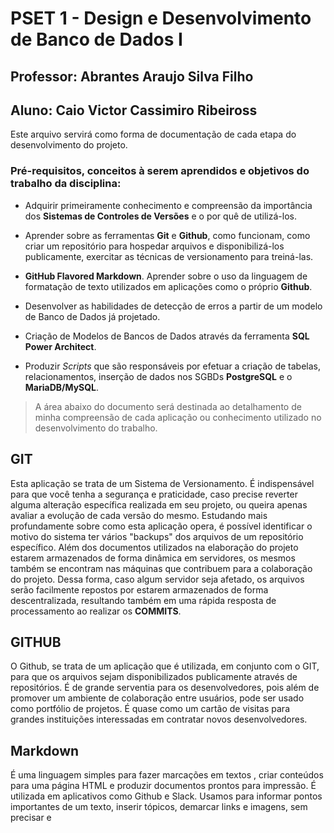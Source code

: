 # **PSET 1 - Design e Desenvolvimento de Banco de Dados I**

## **Professor: Abrantes Araujo Silva Filho**

## **Aluno: Caio Victor Cassimiro Ribeiro**ss

Este arquivo servirá como forma de documentação de cada etapa do desenvolvimento do projeto.

### Pré-requisitos, conceitos à serem aprendidos e objetivos do trabalho da disciplina:

* Adquirir primeiramente conhecimento e compreensão da importância dos **Sistemas de Controles de Versões** e o por quê de utilizá-los.

* Aprender sobre as ferramentas **Git** e **Github**, como funcionam, como criar um repositório para hospedar arquivos e disponibilizá-los publicamente, exercitar as técnicas de versionamento para treiná-las.

* **GitHub Flavored Markdown**. Aprender sobre o uso da linguagem de formatação de texto utilizados em aplicações como o próprio **Github**.

* Desenvolver as habilidades de detecção de erros a partir de um modelo de Banco de Dados já projetado.

* Criação de Modelos de Bancos de Dados através da ferramenta **SQL Power Architect**.

* Produzir *Scripts* que são responsáveis por efetuar a criação de tabelas, relacionamentos, inserção de dados nos SGBDs **PostgreSQL** e o **MariaDB/MySQL**.


>A área abaixo do documento será destinada ao detalhamento de minha compreensão de cada aplicação ou conhecimento utilizado no desenvolvimento do trabalho.


## GIT

Esta aplicação se trata de um Sistema de Versionamento. É indispensável para que você tenha a segurança e praticidade, caso precise reverter alguma alteração específica realizada em seu projeto, ou queira apenas avaliar a evolução de cada versão do mesmo. Estudando mais profundamente sobre como esta aplicação opera, é possível identificar o motivo do sistema ter vários "backups" dos arquivos de um repositório específico. Além dos documentos utilizados na elaboração do projeto estarem armazenados de forma dinâmica em servidores, os mesmos também se encontram nas máquinas que contribuem para a colaboração do projeto. Dessa forma, caso algum servidor seja afetado, os arquivos serão facilmente repostos por estarem armazenados de forma descentralizada, resultando também em uma rápida resposta de processamento ao realizar os **COMMITS**.

## GITHUB

O Github, se trata de um aplicação que é utilizada, em conjunto com o GIT, para que os arquivos sejam disponibilizados publicamente através de repositórios. É de grande serventia para os desenvolvedores, pois além de promover um ambiente de colaboração entre usuários, pode ser usado como portfólio de projetos. É quase como um cartão de visitas para grandes instituições interessadas em contratar novos desenvolvedores.

## Markdown

É uma linguagem simples para fazer marcações em textos , criar conteúdos para uma página HTML e produzir documentos prontos para impressão. É utilizada em aplicativos como Github e Slack. Usamos para informar pontos importantes de um texto, inserir tópicos, demarcar links e imagens, sem precisar e